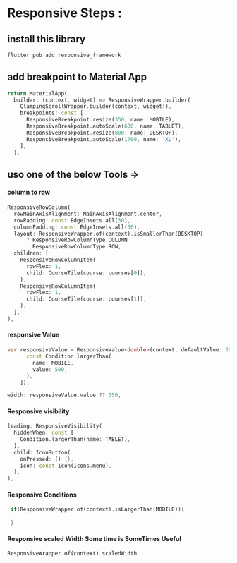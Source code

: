 # Responsive Steps :
## install this library
```html
flutter pub add responsive_framework
```

## add breakpoint to Material App

```dart
return MaterialApp(
  builder: (context, widget) => ResponsiveWrapper.builder(
    ClampingScrollWrapper.builder(context, widget!),
    breakpoints: const [
      ResponsiveBreakpoint.resize(350, name: MOBILE),
      ResponsiveBreakpoint.autoScale(600, name: TABLET),
      ResponsiveBreakpoint.resize(800, name: DESKTOP),
      ResponsiveBreakpoint.autoScale(1700, name: 'XL'),
    ],
  ),
```

## uso one of the below Tools =>

#### column to row
```dart
ResponsiveRowColumn(
  rowMainAxisAlignment: MainAxisAlignment.center,
  rowPadding: const EdgeInsets.all(30),
  columnPadding: const EdgeInsets.all(30),
  layout: ResponsiveWrapper.of(context).isSmallerThan(DESKTOP)
      ? ResponsiveRowColumnType.COLUMN
      : ResponsiveRowColumnType.ROW,
  children: [
    ResponsiveRowColumnItem(
      rowFlex: 1,
      child: CourseTile(course: courses[0]),
    ),
    ResponsiveRowColumnItem(
      rowFlex: 1,
      child: CourseTile(course: courses[1]),
    ),
  ],
),
```

#### responsive Value

```dart
var responsiveValue = ResponsiveValue<double>(context, defaultValue: 350, valueWhen:[
      const Condition.largerThan(
        name: MOBILE,
        value: 500,
      ),
    ]);

width: responsiveValue.value ?? 350,
```

#### Responsive visibility

```dart
leading: ResponsiveVisibility(
  hiddenWhen: const [
    Condition.largerThan(name: TABLET),
  ],
  child: IconButton(
    onPressed: () {},
    icon: const Icon(Icons.menu),
  ),
),
```

#### Responsive Conditions 

```dart
 if(ResponsiveWrapper.of(context).isLargerThan(MOBILE)){
  
 }
```
#### Responsive scaled Width Some time is SomeTimes Useful

```dart
ResponsiveWrapper.of(context).scaledWidth
```

